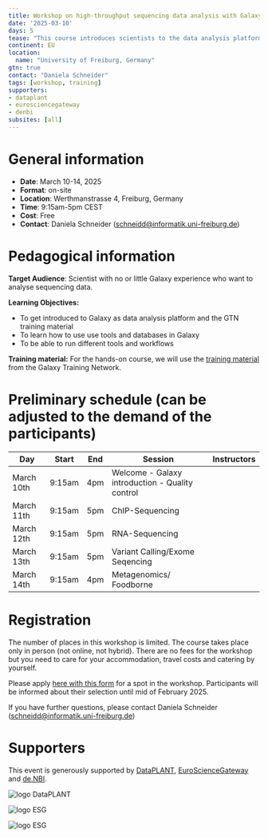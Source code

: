 ```yaml
---
title: Workshop on high-throughput sequencing data analysis with Galaxy
date: '2025-03-10'
days: 5
tease: "This course introduces scientists to the data analysis platform Galaxy. The course is a beginner course; there is no requirement of any programming skills."
continent: EU
location:
  name: "University of Freiburg, Germany"
gtn: true
contact: "Daniela Schneider"
tags: [workshop, training]
supporters:
- dataplant
- eurosciencegateway
- denbi
subsites: [all]
---
```


# General information

- **Date**: March 10-14, 2025
- **Format**: on-site
- **Location**: Werthmanstrasse 4, Freiburg, Germany
- **Time**: 9:15am-5pm CEST
- **Cost**: Free
- **Contact**: Daniela Schneider ([schneidd@informatik.uni-freiburg.de](mailto:schneidd@informatik.uni-freiburg.de))

# Pedagogical information

**Target Audience**: Scientist with no or little Galaxy experience who want to analyse sequencing data.

**Learning Objectives:**
* To get introduced to Galaxy as data analysis platform and the GTN training material
* To learn how to use use tools and databases in Galaxy
* To be able to run different tools and workflows

**Training material:**
For the hands-on course, we will use the [training material](https://training.galaxyproject.org) from the Galaxy Training Network.

# Preliminary schedule (can be adjusted to the demand of the participants)

| Day | Start | End | Session | Instructors |
|---|---|---|---|---|
| March 10th | 9:15am  | 4pm  | Welcome - Galaxy introduction - Quality control |
| March 11th | 9:15am  | 5pm |  ChIP-Sequencing |
| March 12th | 9:15am  | 5pm  | RNA-Sequencing |
| March 13th | 9:15am  | 5pm | Variant Calling/Exome Seqencing |
| March 14th | 9:15am  | 4pm  | Metagenomics/ Foodborne |


# Registration

The number of places in this workshop is limited. The course takes place only in person (not online, not hybrid). There are no fees for the workshop but you need to care for your accommodation, travel costs and catering by yourself.

Please apply [here with this form](https://forms.gle/cC9ynBrypEWwNA9u8) for a spot in the workshop. Participants will be informed about their selection until mid of February 2025.

If you have further questions, please contact Daniela Schneider ([schneidd@informatik.uni-freiburg.de](mailto:schneidd@informatik.uni-freiburg.de))

# Supporters

This event is generously supported by [DataPLANT](https://www.nfdi4plants.de/), [EuroScienceGateway](https://galaxyproject.org/projects/esg/) and [de.NBI](https://www.denbi.de/).

<div style="max-width: 250px">

![logo DataPLANT](/images/logos/DataPLANT-logo-transparent.png) 

</div>
<div style="max-width: 500px">

![logo ESG](/images/logos/Eurosciencegateway_logo.png)

</div>
<div style="max-width: 500px">

![logo ESG](/images/logos/deNBILogo.png)

</div>
